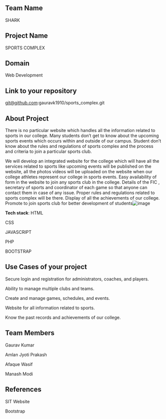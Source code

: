 ## Team Name 
SHARK
## Project Name
SPORTS COMPLEX

## Domain
Web Development


## Link to your repository
git@github.com:gauravk1910/sports_complex.git


## About Project
There is no particular website which handles all the information related to sports in our college. Many students don’t get to know about the upcoming sports events which occurs within and outside of our campus. Student don’t know about the rules and regulations of sports complex and the process and criteria to join a particular sports club.

We will develop an integrated website for the college which will have all the services related to sports like upcoming events will be published on the website, all the photos videos will be uploaded on the website when our college athletes represent our college in sports events. Easy availability of form in the website to join any sports club in the college. Details of the FIC , secretary of sports and coordinator of each game so that anyone can contact them in case of any issue. Proper rules and regulations related to sports complex will be there. Display of all the achievements of our college. Promote to join sports club for better development of students![image](https://user-images.githubusercontent.com/91137625/219467919-0222451b-8009-460a-8252-7bdbfedbc1e9.png)









**Tech stack**:
HTML

CSS

JAVASCRIPT

PHP

BOOTSTRAP

 

## Use Cases of your project
Secure login and registration for administrators, coaches, and players.

Ability to manage multiple clubs and teams.

Create and manage games, schedules, and events.

Website for all information related to sports.

Know the past records and achievements  of our college.




## Team Members
Gaurav Kumar

Amlan Jyoti Prakash

Afaque Wasif

Manash Modi


## References
SIT Website

Bootstrap
